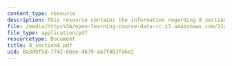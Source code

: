 ```yaml
---
content_type: resource
description: This resource contains the information regarding 8_section4.
file: /media/https%3A/open-learning-course-data-rc.s3.amazonaws.com/21g-103-chinese-iii-regular-fall-2005/8a3d9f5d77426bee4b79aa7f463fa6e2_MIT21G_103F05_8_4.pdf
file_type: application/pdf
resourcetype: Document
title: 8_section4.pdf
uid: 8a3d9f5d-7742-6bee-4b79-aa7f463fa6e2
---
```

